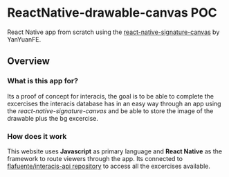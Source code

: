 # ReactNative-drawable-canvas POC
React Native app from scratch using the [react-native-signature-canvas](https://github.com/YanYuanFE/react-native-signature-canvaslibrary)
by YanYuanFE. 

## Overview
 
### What is this app for?
 
Its a proof of concept for interacis, the goal is to be able to complete the excercises the interacis database has in an easy way through an app using the *react-native-signature-canvas* and be able to store the image of the drawable plus the bg excercise.
 
### How does it work
 
This website uses **Javascript** as primary language and **React Native** as the framework to route viewers through the app. Its connected to [flafuente/interacis-api repository](https://github.com/flafuente/interacis-api) to access all the excercises available.


